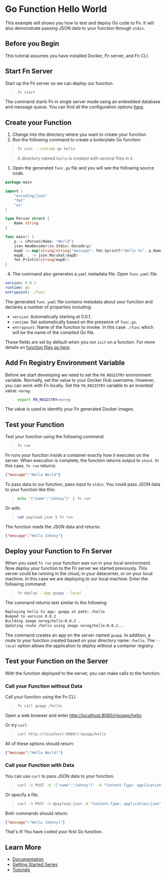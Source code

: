 # Go Function Hello World

This example will shows you how to test and deploy Go code to Fn. It will also demonstrate passing JSON data to your function through `stdin`. 

## Before you Begin

This tutorial assumes you have installed Docker, Fn server, and Fn CLI.

## Start Fn Server

Start up the Fn server so we can deploy our function.

>```sh
>fn start
>```

The command starts Fn in single server mode using an embedded database and message queue. You can find all the
configuration options [here](../../../../docs/operating/options.md). 

## Create your Function 

1. Change into the directory where you want to create your function.
1. Run the following command to create a boilerplate Go function: 

>```sh
>fn init --runtime go hello
>```
    
>A directory named `hello` is created with several files in it.

1. Open the generated `func.go` file and you will see the following source code.

```go
package main

import (
	"encoding/json"
	"fmt"
	"os"
)

type Person struct {
	Name string
}

func main() {
	p := &Person{Name: "World"}
	json.NewDecoder(os.Stdin).Decode(p)
	mapD := map[string]string{"message": fmt.Sprintf("Hello %s", p.Name)}
	mapB, _ := json.Marshal(mapD)
	fmt.Println(string(mapB))
}
```
<ol start="4">
  <li>The command also generates a <code>yaml</code> metadata file. Open <code>func.yaml</code> file.</li>
</ol>

```yaml
version: 0.0.1
runtime: go
entrypoint: ./func
```

The generated `func.yaml` file contains metadata about your function and declares a number of properties including:

* `version`: Automatically starting at 0.0.1.
* `runtime`: Set automatically based on the presence of `func.go`.
* `entrypoint`: Name of the function to invoke. In this case `./func` which will be the name of the compiled Go file.

These fields are set by default when you run `init` on a function. For more details on [function files go here](../../../../docs/function-file.md).

## Add Fn Registry Environment Variable

Before we start developing we need to set the `FN_REGISTRY` environment variable. Normally, set the value to your Docker Hub username. However, you can work with Fn locally.  Set the `FN_REGISTRY` variable to an invented value: `noreg`.

>```sh
>export FN_REGISTRY=noreg
>```

The value is used to identify your Fn generated Docker images.

## Test your Function

Test your function using the following command.

>```sh
>fn run
>```

Fn runs your function inside a container exactly how it executes on the server. When execution is complete, the function returns output to `stout`. In this case, `fn run` returns:

```json
{"message":"Hello World"}
```

To pass data to our function, pass input to `stdin`. You could pass JSON data to your function like this:

>```sh
>echo '{"name":"Johnny"}' | fn run
>```

Or with.

>```sh
>cat payload.json | fn run
>```

The function reads the JSON data and returns:

```json
{"message":"Hello Johnny"}
```

## Deploy your Function to Fn Server

When you used `fn run` your function was run in your local environment. Now deploy your function to the Fn server we started previously. This server could be running in the cloud, in your datacenter, or on your local machine. In this case we are deploying to our local machine. Enter the following command: 

>```sh
>fn deploy --app goapp --local
>```

The command returns text similar to the following:

```txt
Deploying hello to app: goapp at path: /hello
Bumped to version 0.0.2
Building image noreg/hello:0.0.2 .
Updating route /hello using image noreg/hello:0.0.2...
```

The command creates an app on the server named `goapp`. In addition, a route to your function created based on your directory name: `/hello`. The `--local` option allows the application to deploy without a container registry.

## Test your Function on the Server

With the function deployed to the server, you can make calls to the function. 

### Call your Function without Data

Call your function using the Fn CLI.

>```sh
>fn call goapp /hello
>```

Open a web browser and enter <http://localhost:8080/r/goapp/hello>.

Or try `curl`.
  
>```sh    
>curl http://localhost:8080/r/goapp/hello
>```

All of these options should return:

```json
{"message":"Hello World!"}
```
    
### Call your Function with Data

You can use `curl` to pass JSON data to your function.

>```sh
>curl -X POST -d '{"name":"Johnny"}' -H "Content-Type: application/json" http://localhost:8080/r/goapp/hello
>```

Or specify a file.

>```sh
>curl -X POST -d @payload.json -H "Content-Type: application/json" http://localhost:8080/r/goapp/hello
>```

Both commands should return:

```json
{"message":"Hello Johnny!"}
```

That's it! You have coded your first Go function.

## Learn More

* [Documentation](../../../../docs)
* [Getting Started Series](../../../tutorial)
* [Tutorials](https://github.com/fnproject/tutorials)
